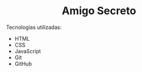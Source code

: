 <h1 align="center">Amigo Secreto</h1>
Tecnologías utilizadas:
<ul>
  <li>HTML</li>
  <li>CSS</li>
  <li>JavaScript</li>
  <li>Git</li>
  <li>GitHub</li>
</ul>
 
 
